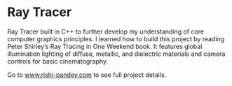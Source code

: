 # Ray Tracer
Ray Tracer built in C++ to further develop my understanding of core computer graphics principles. I learned how to build this project by reading Peter Shirley’s Ray Tracing in One Weekend book. It features global illumination lighting of diffuse, metallic, and dielectric materials and camera controls for basic cinematography.

Go to www.rishi-pandey.com to see full project details. 
